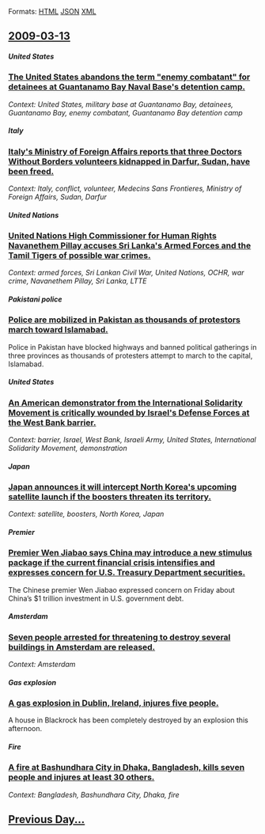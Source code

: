 
Formats: [HTML](2009/03/13/index.html)  [JSON](2009/03/13/index.json)  [XML](2009/03/13/index.xml)  

## [2009-03-13](/news/2009/03/13/index.md)

##### United States
### [ The United States abandons the term "enemy combatant" for detainees at Guantanamo Bay Naval Base's detention camp. ](/news/2009/03/13/the-united-states-abandons-the-term-enemy-combatant-for-detainees-at-guanta-namo-bay-naval-base-s-detention-camp.md)
_Context: United States, military base at Guantanamo Bay, detainees, Guantanamo Bay, enemy combatant, Guantanamo Bay detention camp_

##### Italy
### [ Italy's Ministry of Foreign Affairs reports that three Doctors Without Borders volunteers kidnapped in Darfur, Sudan, have been freed. ](/news/2009/03/13/italy-s-ministry-of-foreign-affairs-reports-that-three-doctors-without-borders-volunteers-kidnapped-in-darfur-sudan-have-been-freed.md)
_Context: Italy, conflict, volunteer, Medecins Sans Frontieres, Ministry of Foreign Affairs, Sudan, Darfur_

##### United Nations
### [ United Nations High Commissioner for Human Rights Navanethem Pillay accuses Sri Lanka's Armed Forces and the Tamil Tigers of possible war crimes. ](/news/2009/03/13/united-nations-high-commissioner-for-human-rights-navanethem-pillay-accuses-sri-lanka-s-armed-forces-and-the-tamil-tigers-of-possible-war-c.md)
_Context: armed forces, Sri Lankan Civil War, United Nations, OCHR, war crime, Navanethem Pillay, Sri Lanka, LTTE_

##### Pakistani police
### [ Police are mobilized in Pakistan as thousands of protestors march toward Islamabad. ](/news/2009/03/13/police-are-mobilized-in-pakistan-as-thousands-of-protestors-march-toward-islamabad.md)
Police in Pakistan have blocked highways and banned political gatherings in three provinces as thousands of protesters attempt to march to the capital, Islamabad.

##### United States
### [ An American demonstrator from the International Solidarity Movement is critically wounded by Israel's Defense Forces at the West Bank barrier. ](/news/2009/03/13/an-american-demonstrator-from-the-international-solidarity-movement-is-critically-wounded-by-israel-s-defense-forces-at-the-west-bank-barri.md)
_Context: barrier, Israel, West Bank, Israeli Army, United States, International Solidarity Movement, demonstration_

##### Japan
### [ Japan announces it will intercept North Korea's upcoming satellite launch if the boosters threaten its territory. ](/news/2009/03/13/japan-announces-it-will-intercept-north-korea-s-upcoming-satellite-launch-if-the-boosters-threaten-its-territory.md)
_Context: satellite, boosters, North Korea, Japan_

##### Premier
### [ Premier Wen Jiabao says China may introduce a new stimulus package if the current financial crisis intensifies and expresses concern for U.S. Treasury Department securities. ](/news/2009/03/13/premier-wen-jiabao-says-china-may-introduce-a-new-stimulus-package-if-the-current-financial-crisis-intensifies-and-expresses-concern-for-u.md)
The Chinese premier Wen Jiabao expressed concern on Friday about China’s $1 trillion investment in U.S. government debt.

##### Amsterdam
### [ Seven people arrested for threatening to destroy several buildings in Amsterdam are released. ](/news/2009/03/13/seven-people-arrested-for-threatening-to-destroy-several-buildings-in-amsterdam-are-released.md)
_Context: Amsterdam_

##### Gas explosion
### [ A gas explosion in Dublin, Ireland, injures five people. ](/news/2009/03/13/a-gas-explosion-in-dublin-ireland-injures-five-people.md)
A house in Blackrock has been completely destroyed by an explosion this afternoon.

##### Fire
### [ A fire at Bashundhara City in Dhaka, Bangladesh, kills seven people and injures at least 30 others. ](/news/2009/03/13/a-fire-at-bashundhara-city-in-dhaka-bangladesh-kills-seven-people-and-injures-at-least-30-others.md)
_Context: Bangladesh, Bashundhara City, Dhaka, fire_

## [Previous Day...](/news/2009/03/12/index.md)

